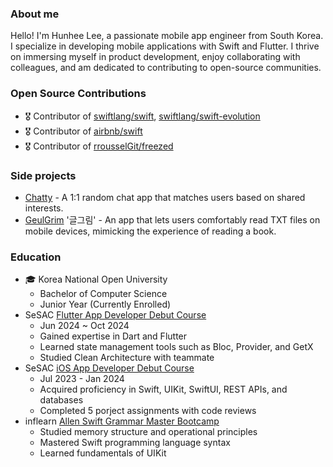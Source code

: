 ### About me
Hello! I'm Hunhee Lee, a passionate mobile app engineer from South Korea. I specialize in developing mobile applications with Swift and Flutter. I thrive on immersing myself in product development, enjoy collaborating with colleagues, and am dedicated to contributing to open-source communities.

### Open Source Contributions
- 🎖 Contributor of [swiftlang/swift](https://github.com/swiftlang/swift/pulls?q=author%3Ahunhee98), [swiftlang/swift-evolution](https://github.com/swiftlang/swift-evolution/pulls?q=author%3Ahunhee98)
- 🎖 Contributor of [airbnb/swift](https://github.com/airbnb/swift/pulls?q=author%3Ahunhee98)
- 🎖 Contributor of [rrousselGit/freezed](https://github.com/rrousselGit/freezed/pulls?q=is%3Apr+author%3Ahunhee98+is%3Aclosed+)

### Side projects
  - [Chatty](https://github.com/chatty-lab/Chatty-iOS-App) - A 1:1 random chat app that matches users based on shared interests.
  - [GeulGrim](https://github.com/hunhee98/GeulGeurim) '글그림' - An app that lets users comfortably read TXT files on mobile devices, mimicking the experience of reading a book.

### Education
- 🎓 Korea National Open University
  - Bachelor of Computer Science
  - Junior Year (Currently Enrolled)
- SeSAC [Flutter App Developer Debut Course](https://sesac.seoul.kr/course/active/detail.do?courseActiveSeq=1678&srchCategoryTypeCd=&courseMasterSeq=253&currentMenuId=900002011)
  - Jun 2024 ~ Oct 2024
  - Gained expertise in Dart and Flutter
  - Learned state management tools such as Bloc, Provider, and GetX
  - Studied Clean Architecture with teammate
- SeSAC [iOS App Developer Debut Course](https://sesac.seoul.kr/course/active/detail.do?courseActiveSeq=1570&srchCategoryTypeCd=&courseMasterSeq=261&currentMenuId=900002001)
  - Jul 2023 - Jan 2024
  - Acquired proficiency in Swift, UIKit, SwiftUI, REST APIs, and databases
  - Completed 5 porject assignments with code reviews
- inflearn [Allen Swift Grammar Master Bootcamp](https://www.inflearn.com/course/%EC%8A%A4%EC%9C%84%ED%94%84%ED%8A%B8-%EB%AC%B8%EB%B2%95-%EB%A7%88%EC%8A%A4%ED%84%B0-%EC%8A%A4%EC%BF%A8-%EC%95%B1%EB%A7%8C%EB%93%A4%EA%B8%B0/dashboard)
  - Studied memory structure and operational principles
  - Mastered Swift programming language syntax
  - Learned fundamentals of UIKit
